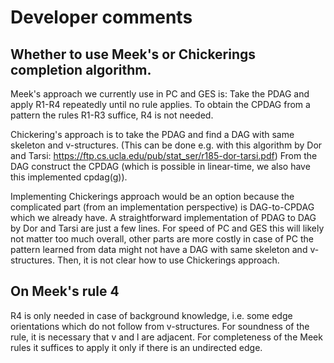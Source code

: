# Developer comments

## Whether to use Meek's or Chickerings completion algorithm.

Meek's approach we currently use in PC and GES is: Take the PDAG and apply R1-R4 repeatedly until no rule applies. To obtain the CPDAG from a pattern the rules R1-R3 suffice, R4 is not needed.

Chickering's approach is to take the PDAG and find a DAG with same skeleton and v-structures. (This can be done e.g. with this algorithm by Dor and Tarsi: https://ftp.cs.ucla.edu/pub/stat_ser/r185-dor-tarsi.pdf)
From the DAG construct the CPDAG (which is possible in linear-time, we also have this implemented cpdag(g)).

Implementing Chickerings approach would be an option because the complicated part (from an implementation perspective) is DAG-to-CPDAG which we already have. A straightforward implementation of PDAG to DAG by Dor and Tarsi are just a few lines. For speed of PC and GES this will likely not matter too much overall, other parts are more costly in case of PC the pattern learned from data might not have a DAG with same skeleton and v-structures. Then, it is not clear how to use Chickerings approach. 

## On Meek's rule 4

R4 is only needed in case of background knowledge, i.e. some edge orientations which do not follow from v-structures. For soundness of the rule, it is necessary that v and l are adjacent. For completeness of the Meek rules it suffices to apply it only if there is an undirected edge.